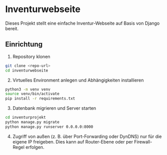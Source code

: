# Inventurwebseite

Dieses Projekt stellt eine einfache Inventur-Webseite auf Basis von Django bereit.

## Einrichtung

1. Repository klonen

```bash
git clone <repo-url>
cd inventurwebseite
```

2. Virtuelles Environment anlegen und Abhängigkeiten installieren

```bash
python3 -m venv venv
source venv/bin/activate
pip install -r requirements.txt
```

3. Datenbank migrieren und Server starten

```bash
cd inventurprojekt
python manage.py migrate
python manage.py runserver 0.0.0.0:8000
```

4. Zugriff von außen (z. B. über Port-Forwarding oder DynDNS) nur für die eigene IP freigeben. Dies kann auf Router-Ebene oder per Firewall-Regel erfolgen.

